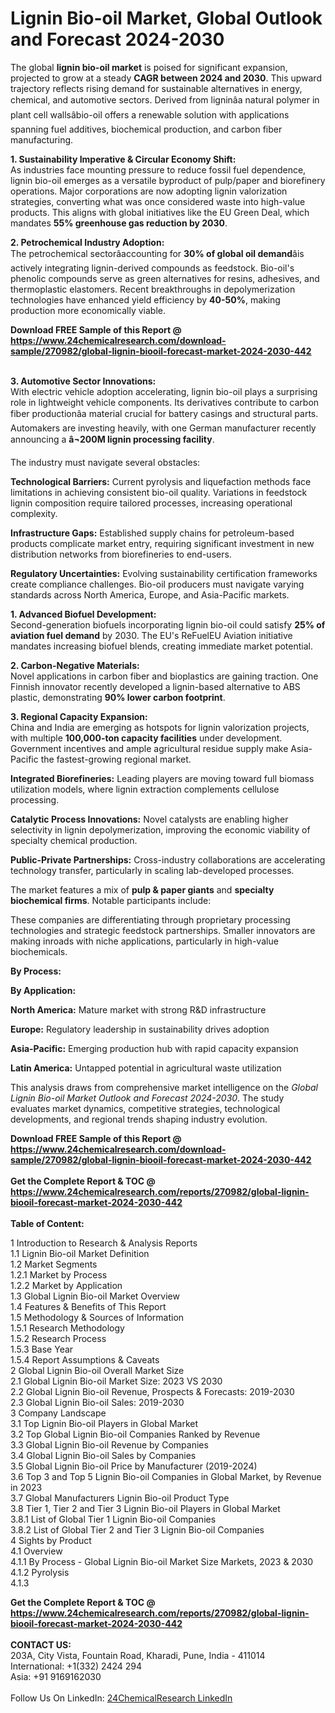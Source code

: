 <h1>Lignin Bio-oil Market, Global Outlook and Forecast 2024-2030</h1><p>The global <strong>lignin bio-oil market</strong> is poised for significant expansion, projected to grow at a steady <strong>CAGR between 2024 and 2030</strong>. This upward trajectory reflects rising demand for sustainable alternatives in energy, chemical, and automotive sectors. Derived from ligninâa natural polymer in plant cell wallsâbio-oil offers a renewable solution with applications spanning fuel additives, biochemical production, and carbon fiber manufacturing.</p><p><strong>1. Sustainability Imperative &amp; Circular Economy Shift:</strong><br>
As industries face mounting pressure to reduce fossil fuel dependence, lignin bio-oil emerges as a versatile byproduct of pulp/paper and biorefinery operations. Major corporations are now adopting lignin valorization strategies, converting what was once considered waste into high-value products. This aligns with global initiatives like the EU Green Deal, which mandates <strong>55% greenhouse gas reduction by 2030</strong>.</p><p><strong>2. Petrochemical Industry Adoption:</strong><br>
The petrochemical sectorâaccounting for <strong>30% of global oil demand</strong>âis actively integrating lignin-derived compounds as feedstock. Bio-oil's phenolic compounds serve as green alternatives for resins, adhesives, and thermoplastic elastomers. Recent breakthroughs in depolymerization technologies have enhanced yield efficiency by <strong>40-50%</strong>, making production more economically viable.</p><div><b>Download FREE Sample of this Report @ 
            <a href="https://www.24chemicalresearch.com/download-sample/270982/global-lignin-biooil-forecast-market-2024-2030-442">
            https://www.24chemicalresearch.com/download-sample/270982/global-lignin-biooil-forecast-market-2024-2030-442</a></b></div><br><p><strong>3. Automotive Sector Innovations:</strong><br>
With electric vehicle adoption accelerating, lignin bio-oil plays a surprising role in lightweight vehicle components. Its derivatives contribute to carbon fiber productionâa material crucial for battery casings and structural parts. Automakers are investing heavily, with one German manufacturer recently announcing a <strong>â¬200M lignin processing facility</strong>.</p><p>The industry must navigate several obstacles:</p><p><strong>Technological Barriers:</strong> Current pyrolysis and liquefaction methods face limitations in achieving consistent bio-oil quality. Variations in feedstock lignin composition require tailored processes, increasing operational complexity.</p><p><strong>Infrastructure Gaps:</strong> Established supply chains for petroleum-based products complicate market entry, requiring significant investment in new distribution networks from biorefineries to end-users.</p><p><strong>Regulatory Uncertainties:</strong> Evolving sustainability certification frameworks create compliance challenges. Bio-oil producers must navigate varying standards across North America, Europe, and Asia-Pacific markets.</p><p><strong>1. Advanced Biofuel Development:</strong><br>
Second-generation biofuels incorporating lignin bio-oil could satisfy <strong>25% of aviation fuel demand</strong> by 2030. The EU's ReFuelEU Aviation initiative mandates increasing biofuel blends, creating immediate market potential.</p><p><strong>2. Carbon-Negative Materials:</strong><br>
Novel applications in carbon fiber and bioplastics are gaining traction. One Finnish innovator recently developed a lignin-based alternative to ABS plastic, demonstrating <strong>90% lower carbon footprint</strong>.</p><p><strong>3. Regional Capacity Expansion:</strong><br>
China and India are emerging as hotspots for lignin valorization projects, with multiple <strong>100,000-ton capacity facilities</strong> under development. Government incentives and ample agricultural residue supply make Asia-Pacific the fastest-growing regional market.</p><p><strong>Integrated Biorefineries:</strong> Leading players are moving toward full biomass utilization models, where lignin extraction complements cellulose processing.</p><p><strong>Catalytic Process Innovations:</strong> Novel catalysts are enabling higher selectivity in lignin depolymerization, improving the economic viability of specialty chemical production.</p><p><strong>Public-Private Partnerships:</strong> Cross-industry collaborations are accelerating technology transfer, particularly in scaling lab-developed processes.</p><p>The market features a mix of <strong>pulp &amp; paper giants</strong> and <strong>specialty biochemical firms</strong>. Notable participants include:</p><p>These companies are differentiating through proprietary processing technologies and strategic feedstock partnerships. Smaller innovators are making inroads with niche applications, particularly in high-value biochemicals.</p><p><strong>By Process:</strong></p><p><strong>By Application:</strong></p><p><strong>North America:</strong> Mature market with strong R&amp;D infrastructure</p><p><strong>Europe:</strong> Regulatory leadership in sustainability drives adoption</p><p><strong>Asia-Pacific:</strong> Emerging production hub with rapid capacity expansion</p><p><strong>Latin America:</strong> Untapped potential in agricultural waste utilization</p><p>This analysis draws from comprehensive market intelligence on the <em>Global Lignin Bio-oil Market Outlook and Forecast 2024-2030</em>. The study evaluates market dynamics, competitive strategies, technological developments, and regional trends shaping industry evolution.</p><div><b>Download FREE Sample of this Report @ 
            <a href="https://www.24chemicalresearch.com/download-sample/270982/global-lignin-biooil-forecast-market-2024-2030-442">
            https://www.24chemicalresearch.com/download-sample/270982/global-lignin-biooil-forecast-market-2024-2030-442</a></b></div><br><div><b>Get the Complete Report & TOC @ 
            <a href="https://www.24chemicalresearch.com/reports/270982/global-lignin-biooil-forecast-market-2024-2030-442">
            https://www.24chemicalresearch.com/reports/270982/global-lignin-biooil-forecast-market-2024-2030-442</a></b></div><br>
            <b>Table of Content:</b><p>1 Introduction to Research & Analysis Reports<br />
    1.1 Lignin Bio-oil Market Definition<br />
    1.2 Market Segments<br />
        1.2.1 Market by Process<br />
        1.2.2 Market by Application<br />
    1.3 Global Lignin Bio-oil Market Overview<br />
    1.4 Features & Benefits of This Report<br />
    1.5 Methodology & Sources of Information<br />
        1.5.1 Research Methodology<br />
        1.5.2 Research Process<br />
        1.5.3 Base Year<br />
        1.5.4 Report Assumptions & Caveats<br />
2 Global Lignin Bio-oil Overall Market Size<br />
    2.1 Global Lignin Bio-oil Market Size: 2023 VS 2030<br />
    2.2 Global Lignin Bio-oil Revenue, Prospects & Forecasts: 2019-2030<br />
    2.3 Global Lignin Bio-oil Sales: 2019-2030<br />
3 Company Landscape<br />
    3.1 Top Lignin Bio-oil Players in Global Market<br />
    3.2 Top Global Lignin Bio-oil Companies Ranked by Revenue<br />
    3.3 Global Lignin Bio-oil Revenue by Companies<br />
    3.4 Global Lignin Bio-oil Sales by Companies<br />
    3.5 Global Lignin Bio-oil Price by Manufacturer (2019-2024)<br />
    3.6 Top 3 and Top 5 Lignin Bio-oil Companies in Global Market, by Revenue in 2023<br />
    3.7 Global Manufacturers Lignin Bio-oil Product Type<br />
    3.8 Tier 1, Tier 2 and Tier 3 Lignin Bio-oil Players in Global Market<br />
        3.8.1 List of Global Tier 1 Lignin Bio-oil Companies<br />
        3.8.2 List of Global Tier 2 and Tier 3 Lignin Bio-oil Companies<br />
4 Sights by Product<br />
    4.1 Overview<br />
        4.1.1 By Process - Global Lignin Bio-oil Market Size Markets, 2023 & 2030<br />
        4.1.2 Pyrolysis<br />
        4.1.3</p><div><b>Get the Complete Report & TOC @ 
            <a href="https://www.24chemicalresearch.com/reports/270982/global-lignin-biooil-forecast-market-2024-2030-442">
            https://www.24chemicalresearch.com/reports/270982/global-lignin-biooil-forecast-market-2024-2030-442</a></b></div><br><b>CONTACT US:</b><br>
            203A, City Vista, Fountain Road, Kharadi, Pune, India - 411014<br>
            International: +1(332) 2424 294<br>
            Asia: +91 9169162030 <br><br>
            Follow Us On LinkedIn: <a href="https://www.linkedin.com/company/24chemicalresearch/">24ChemicalResearch LinkedIn</a>